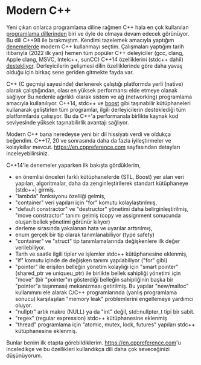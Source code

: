 # Modern C++

Yeni çıkan onlarca programlama diline rağmen C++ hala en çok kullanılan [programlama dillerinden](https://spectrum.ieee.org/top-programming-languages-2021) biri ve öyle de olmaya devam edecek görünüyor. Bu dili C++98 ile bırakmıştım. Kendimi tazelemek amacıyla yaptığım [denemelerde](KodlamaPretiği.md) modern C++ kullanmayı seçtim. Çalışmaları yaptığım tarih itibarıyla (2022 ilk yarı) hemen tüm popüler C++ deleyiciler (gcc, clang, Apple clang, MSVC, Intelc++, sunCC) C++14 özelliklerini (stdc++ dahil) [destekliyor](https://en.cppreference.com/w/cpp/compiler_support). Derleyicilerin gelişmesi dilin özelliklerinde göre daha yavaş olduğu için birkaç sene geriden gitmekte fayda var. 

C++ (C geçmişi sayesinde) derlenerek çalıştığı platformda yerli (native) olarak çalıştığından, olası en yüksek performansı elde etmeye olanak sağlıyor Bu nedenle ağırlıklı olarak sistem ve ağ (networking) programlama amacıyla kullanılıyor. C++14, stdc++ ve [boost](https://www.boost.org) gibi taşınabilir kütüphaneleri kullanarak geliştirlen tüm programlar, ilgili derleyicilerin desteklediği tüm platformlarda çalışıyor. Bu da C++'a performansla birlikte kaynak kod seviyesinde yüksek taşınabilirlik avantajı sağlıyor.

Modern C++ bana neredeyse yeni bir dil hissiyatı verdi ve oldukça beğendim. C++17, 20 ve sonrasında daha da fazla iyileştirmeler ve kolaykıllar mevcut. <https://en.cppreference.com> sayfasından detayları inceleyebilirsiniz.

C++14'le denemeler yaparken ilk bakışta gördüklerim,

* en önemlisi önceleri farklı kütüphanelerde (STL, Boost) yer alan veri yapıları, algoritmalar, daha da zenginleştirilerek standart kütüphaneye (stdc++) girmiş. 
* "lambda" fonksiyonu özelliği gelmiş,
* "container" veri yapıları için "for" komutu kolaylaştırılmış, 
* "default constractor" ve "destructor" yönetimi  daha belirginleştirilmiş, "move constractor" tanımı gelmiş (copy ve assignment sonucunda oluşan bellek yönetimi görünür kılıyor)
* derleme sırasında yakalanan hata ve uyarılar arttırılmış, 
* enum gerçek bir tip olarak tanımlanabiliyor (type safety)
* "container" ve "struct" tip tanımlamalarında değişkenlere ilk değer verilebiliyor.
* Tarih ve saatle ilgili tipler ve işlemler stdc++ kütüphanesine eklenmiş,
* "if" komutu içinde de değişken tanımı yapılabiliyor ("for" gibi)
* "pointer" ile erişilen belleğin yönetim kolaylığı için "smart pointer" (shared_ptr ve uniqueu_ptr) ile birlikte bellek sahipliği yönetimi için "move" (bir "pointer"ın gösterdiği belleğin sahipliğinin başka bir "pointer"a taşınması) mekanizması getirilmiş. Bu yapılar "new/malloc" kullanımını ele alarak C/C++ programlarında (yanlış programlama sonucu) karşılaşılan "memory leak" problemlerini engellemeye yardımcı oluyor.
* "nullptr" artık makro (NULL) ya da "int" değil, std::nullpter_t tipi bir sabit.
* "regex" (regular expression) stdc++ kütüphanesine eklenmiş
* "thread" programlama için "atomic, mutex, lock, futures" yapıları stdc++ kütüphanesine eklenmiş.

Bunlar benim ilk etapta görebildiklerim. <https://en.cppreference.com>'u inceledikçe ve bu özellikleri kullandıkça dili daha çok seveceğinizi düşünüyorum.

